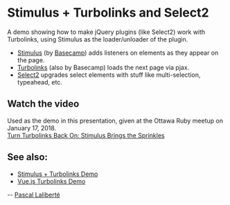 # Stimulus + Turbolinks and Select2

A demo showing how to make jQuery plugins (like Select2) work with Turbolinks, using Stimulus as the loader/unloader of the plugin.

* [Stimulus][stimulus] (by [Basecamp][basecamp]) adds listeners on elements as they appear on the page.
* [Turbolinks][turbolinks] (also by Basecamp) loads the next page via pjax.
* [Select2][select2] upgrades select elements with stuff like multi-selection, typeahead, etc.

[stimulus]: https://github.com/stimulusjs/stimulus
[turbolinks]: https://github.com/turbolinks/turbolinks
[basecamp]: https://basecamp.com/
[select2]: https://select2.org

## Watch the video

Used as the demo in this presentation, given at the Ottawa Ruby meetup on January 17, 2018.  
[Turn Turbolinks Back On: Stimulus Brings the Sprinkles][video]

[video]: [https://youtu.be/UucTtozapTE]

## See also:

* [Stimulus + Turbolinks Demo][stimulus-turbolinks]
* [Vue.js Turbolinks Demo][vue-turbolinks-demo]

[stimulus-turbolinks]: https://github.com/pascallaliberte/stimulus-turbolinks-demo
[vue-turbolinks-demo]: https://github.com/pascallaliberte/vue-turbolinks-demo

-- [Pascal Laliberté](http://pascallaliberte.me)